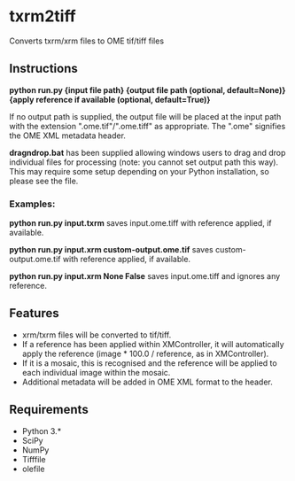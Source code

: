 # txrm2tiff

Converts txrm/xrm files to OME tif/tiff files

## Instructions

**python run.py {input file path} {output file path (optional, default=None)} {apply reference if available (optional, default=True)}**

If no output path is supplied, the output file will be placed at the input path with the extension ".ome.tif"/".ome.tiff" as appropriate. The ".ome" signifies the OME XML metadata header.

**dragndrop.bat** has been supplied allowing windows users to drag and drop individual files for processing (note: you cannot set output path this way). This may require some setup depending on your Python installation, so please see the file.

### Examples:
**python run.py input.txrm** saves input.ome.tiff with reference applied, if available.

**python run.py input.xrm custom-output.ome.tif** saves custom-output.ome.tif with reference applied, if available.

**python run.py input.xrm None False** saves input.ome.tiff and ignores any reference.


## Features
* xrm/txrm files will be converted to tif/tiff.
* If a reference has been applied within XMController, it will automatically apply the reference (image * 100.0 / reference, as in XMController).
* If it is a mosaic, this is recognised and the reference will be applied to each individual image within the mosaic.
* Additional metadata will be added in OME XML format to the header.


## Requirements
* Python 3.*
* SciPy
* NumPy
* Tifffile
* olefile
